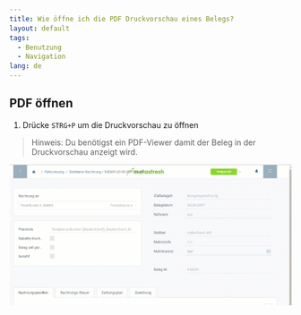 ```yaml
---
title: Wie öffne ich die PDF Druckvorschau eines Belegs?
layout: default
tags:
  - Benutzung
  - Navigation
lang: de
---
```


## PDF öffnen
1. Drücke `STRG+P` um die Druckvorschau zu öffnen

 > Hinweis: Du benötigst ein PDF-Viewer damit der Beleg in der Druckvorschau anzeigt wird.

 ![](assets/druckvorschau.gif)

